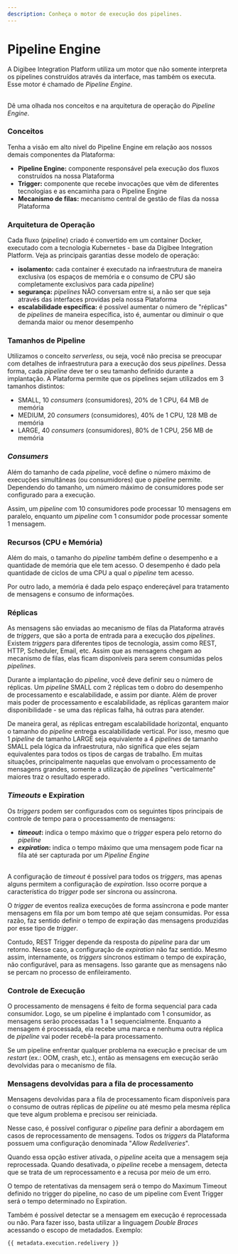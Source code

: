 ```yaml
---
description: Conheça o motor de execução dos pipelines.
---
```


# Pipeline Engine

A Digibee Integration Platform utiliza um motor que não somente interpreta os pipelines construídos através da interface, mas também os executa. Esse motor é chamado de _Pipeline Engine_.

\
Dê uma olhada nos conceitos e na arquitetura de operação do _Pipeline Engine_.

### Conceitos <a href="#conceitos" id="conceitos"></a>

Tenha a visão em alto nível do Pipeline Engine em relação aos nossos demais componentes da Plataforma:

* **Pipeline Engine:** componente responsável pela execução dos fluxos construídos na nossa Plataforma
* **Trigger:** componente que recebe invocações que vêm de diferentes tecnologias e as encaminha para o Pipeline Engine
* **Mecanismo de filas:** mecanismo central de gestão de filas da nossa Plataforma

### Arquitetura de Operação <a href="#arquitetura-de-operao" id="arquitetura-de-operao"></a>

Cada fluxo (_pipeline_) criado é convertido em um container Docker, executado com a tecnologia Kubernetes - base da Digibee Integration Platform. Veja as principais garantias desse modelo de operação:

* **isolamento:** cada container é executado na infraestrutura de maneira exclusiva (os espaços de memória e o consumo de CPU são completamente exclusivos para cada _pipeline_)
* **segurança:** _pipelines_ NÃO conversam entre si, a não ser que seja através das interfaces providas pela nossa Plataforma
* **escalabilidade específica:** é possível aumentar o número de "réplicas" de _pipelines_ de maneira específica, isto é, aumentar ou diminuir o que demanda maior ou menor desempenho

### **Tamanhos de Pipeline**

Utilizamos o conceito _serverless_, ou seja, você não precisa se preocupar com detalhes de infraestrutura para a execução dos seus _pipelines_. Dessa forma, cada _pipeline_ deve ter o seu tamanho definido durante a implantação. A Plataforma permite que os pipelines sejam utilizados em 3 tamanhos distintos:

* SMALL, 10 _consumers_ (consumidores), 20% de 1 CPU, 64 MB de memória
* MEDIUM, 20 _consumers_ (consumidores), 40% de 1 CPU, 128 MB de memória
* LARGE, 40 _consumers_ (consumidores), 80% de 1 CPU, 256 MB de memória

### _**Consumers**_

Além do tamanho de cada _pipeline_, você define o número máximo de execuções simultâneas (ou consumidores) que o _pipeline_ permite. Dependendo do tamanho, um número máximo de consumidores pode ser configurado para a execução.&#x20;

Assim, um _pipeline_ com 10 consumidores pode processar 10 mensagens em paralelo, enquanto um _pipeline_ com 1 consumidor pode processar somente 1 mensagem.

### **Recursos (CPU e Memória)**

Além do mais, o tamanho do _pipeline_ também define o desempenho e a quantidade de memória que ele tem acesso. O desempenho é dado pela quantidade de ciclos de uma CPU a qual o _pipeline_ tem acesso.&#x20;

Por outro lado, a memória é dada pelo espaço endereçável para tratamento de mensagens e consumo de informações.

### **Réplicas**

As mensagens são enviadas ao mecanismo de filas da Plataforma através de _triggers_, que são a porta de entrada para a execução dos _pipelines_. Existem _triggers_ para diferentes tipos de tecnologia, assim como REST, HTTP, Scheduler, Email, etc. Assim que as mensagens chegam ao mecanismo de filas, elas ficam disponíveis para serem consumidas pelos _pipelines_.&#x20;

Durante a implantação do _pipeline_, você deve definir seu o número de réplicas. Um _pipeline_ SMALL com 2 réplicas tem o dobro do desempenho de processamento e escalabilidade, e assim por diante. Além de prover mais poder de processamento e escalabilidade, as réplicas garantem maior disponibilidade - se uma das réplicas falha, há outras para atender.

De maneira geral, as réplicas entregam escalabilidade horizontal, enquanto o tamanho do _pipeline_ entrega escalabilidade vertical. Por isso, mesmo que 1 _pipeline_ de tamanho LARGE seja equivalente a 4 _pipelines_ de tamanho SMALL pela lógica da infraestrutura, não significa que eles sejam equivalentes para todos os tipos de cargas de trabalho. Em muitas situações, principalmente naquelas que envolvam o processamento de mensagens grandes, somente a utilização de _pipelines_ "verticalmente" maiores traz o resultado esperado.

### _**Timeouts**_ e **Expiration**

Os _triggers_ podem ser configurados com os seguintes tipos principais de controle de tempo para o processamento de mensagens:

* _**timeout**_**:** indica o tempo máximo que o _trigger_ espera pelo retorno do _pipeline_
* _**expiration**_**:** indica o tempo máximo que uma mensagem pode ficar na fila até ser capturada por um _Pipeline Engine_

\
A configuração de _timeout_ é possível para todos os _triggers_, mas apenas alguns permitem a configuração de _expiration_. Isso ocorre porque a característica do _trigger_ pode ser síncrona ou assíncrona.

O _trigger_ de eventos realiza execuções de forma assíncrona e pode manter mensagens em fila por um bom tempo até que sejam consumidas. Por essa razão, faz sentido definir o tempo de expiração das mensagens produzidas por esse tipo de _trigger_.

Contudo, REST Trigger depende da resposta do _pipeline_ para dar um retorno. Nesse caso, a configuração de _expiration_ não faz sentido. Mesmo assim, internamente, os _triggers_ síncronos estimam o tempo de expiração, não configurável, para as mensagens. Isso garante que as mensagens não se percam no processo de enfileiramento.

### **Controle de Execução**

O processamento de mensagens é feito de forma sequencial para cada consumidor. Logo, se um pipeline é implantado com 1 consumidor, as mensagens serão processadas 1 a 1 sequencialmente. Enquanto a mensagem é processada, ela recebe uma marca e nenhuma outra réplica de _pipeline_ vai poder recebê-la para processamento.&#x20;

Se um pipeline enfrentar qualquer problema na execução e precisar de um _restart_ (ex.: OOM, crash, etc.), então as mensagens em execução serão devolvidas para o mecanismo de fila.

### **Mensagens devolvidas para a fila de processamento**

Mensagens devolvidas para a fila de processamento ficam disponíveis para o consumo de outras réplicas de _pipeline_ ou até mesmo pela mesma réplica que teve algum problema e precisou ser reiniciada.

Nesse caso, é possível configurar o _pipeline_ para definir a abordagem em casos de reprocessamento de mensagens. Todos os _triggers_ da Plataforma possuem uma configuração denominada "_Allow Redeliveries_".&#x20;

Quando essa opção estiver ativada, o _pipeline_ aceita que a mensagem seja reprocessada. Quando desativada, o _pipeline_ recebe a mensagem, detecta que se trata de um reprocessamento e a recusa por meio de um erro.

O tempo de retentativas da mensagem será o tempo do Maximum Timeout definido no trigger do pipeline, no caso de um pipeline com Event Trigger será o tempo determinado no Expiration.

Também é possível detectar se a mensagem em execução é reprocessada ou não. Para fazer isso, basta utilizar a linguagem _Double Braces_ acessando o escopo de metadados. Exemplo:

```
{{ metadata.execution.redelivery }} 
```

